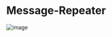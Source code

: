 # Message-Repeater
![image](https://user-images.githubusercontent.com/89278785/189937430-340c7518-255f-4299-873a-cec8890716f0.png)
